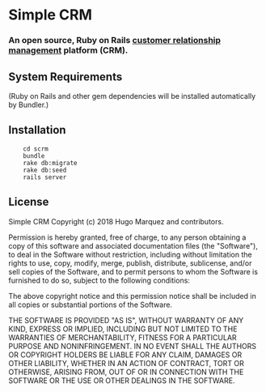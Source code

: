 # Simple CRM

### An open source, Ruby on Rails [customer relationship management][crm-wiki] platform (CRM).
[crm-wiki]: http://en.wikipedia.org/wiki/Customer_relationship_management

## System Requirements
(Ruby on Rails and other gem dependencies will be installed automatically by Bundler.)

## Installation
		cd scrm
		bundle
		rake db:migrate
		rake db:seed
		rails server
## License

Simple CRM
Copyright (c) 2018 Hugo Marquez and contributors.

Permission is hereby granted, free of charge, to any person obtaining
a copy of this software and associated documentation files (the
"Software"), to deal in the Software without restriction, including
without limitation the rights to use, copy, modify, merge, publish,
distribute, sublicense, and/or sell copies of the Software, and to
permit persons to whom the Software is furnished to do so, subject to
the following conditions:

The above copyright notice and this permission notice shall be
included in all copies or substantial portions of the Software.

THE SOFTWARE IS PROVIDED "AS IS", WITHOUT WARRANTY OF ANY KIND,
EXPRESS OR IMPLIED, INCLUDING BUT NOT LIMITED TO THE WARRANTIES OF
MERCHANTABILITY, FITNESS FOR A PARTICULAR PURPOSE AND
NONINFRINGEMENT. IN NO EVENT SHALL THE AUTHORS OR COPYRIGHT HOLDERS BE
LIABLE FOR ANY CLAIM, DAMAGES OR OTHER LIABILITY, WHETHER IN AN ACTION
OF CONTRACT, TORT OR OTHERWISE, ARISING FROM, OUT OF OR IN CONNECTION
WITH THE SOFTWARE OR THE USE OR OTHER DEALINGS IN THE SOFTWARE.
